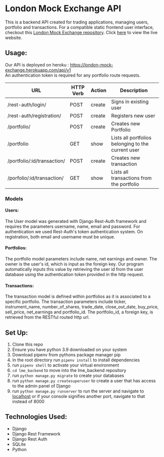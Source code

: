 # London Mock Exchange API
This is a backend API created for trading applications, managing users, portfolio and transactions. For a compatible static frontend user interface, checkout this [London Mock Exchange repository](https://github.com/arabellaknowles/london-mock-exchange-frontend). Click [here](http://londonmockexchange.surge.sh/) to view the live website. 

## Usage:
Our API is deployed on heroku : https://london-mock-exchange.herokuapp.com/api/v1   
An authentication token is required for any portfolio route requests.

| URL | HTTP Verb | Action | Description |
|-----|-----------|--------|-------------|
| /rest-auth/login/ | POST | create | Signs in existing user |
| /rest-auth/registration/ | POST | create | Registers new user |
| /portfolio/ | POST | create | Creates new Portfolio |
| /portfolio | GET | show | Lists all portfolios belonging to the current user |
| /portfolio/:id/transaction/ | POST | create | Creates new transaction |
| /porfolio/:id/transaction/ | GET | show | Lists all transactions from the portfolio |

### Models
#### Users:
The User model was generated with Django Rest-Auth framework and requires the parameters username, name, email and password. For authentication we used Rest-Auth's token authentication system. On registration, both email and username must be unique. 

#### Portfolios:
The portfolio model parameters include name, net earnings and owner. The owner is the user's id, which is input as the foreign key. Our program automatically inputs this value by retrieving the user id from the user database using the authentication token provided in the http request.

#### Transactions:
The transaction model is defined within portfolios as it is associated to a specific portfolio. The transaction parameters include ticker, instrument_name, number_of_shares, trade_date, close_out_date, buy_price, sell_price, net_earnings and portfolio_id. The portfolio_id, a foreign key, is retrieved from the RESTful routed http url.

## Set Up:

1. Clone this repo
2. Ensure you have python 3.9 downloaded on your system
3. Download pipenv from pythons package manager pip
4. In the root directory run `pipenv install` to install dependencies
5. run `pipenv shell` to activate your virtual environment
6. `cd lme_backend` to move into the lme_backend repository
7. run `python manage.py migrate` to create your databases
8. run `python manage.py createsuperuser` to create a user that has access to the admin panel of Django
9. run `python manage.py runserver` to run the server and navigate to [localhost](http://localhost:8000) or if your console signifies another port, navigate to that instead of 8000

## Technologies Used:

* Django
* Django Rest Framework
* Django Rest Auth
* SQLite
* Python

